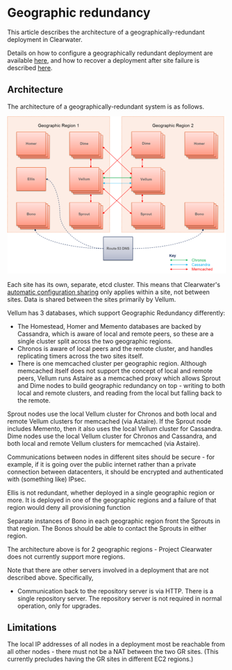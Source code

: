 # Geographic redundancy

This article describes the architecture of a geographically-redundant deployment in Clearwater.

Details on how to configure a geographically redundant deployment are available [here](http://clearwater.readthedocs.io/en/latest/Configuring_GR_deployments.html), and how to recover a deployment after site failure is described [here](http://clearwater.readthedocs.io/en/latest/Handling_Site_Failure.html).

## Architecture

The architecture of a geographically-redundant system is as follows.

![Simplified GR Architecture](img/Geographic_redundancy_diagram.png)

Each site has its own, separate, etcd cluster. This means that Clearwater's [automatic configuration sharing](Automatic_Clustering_Config_Sharing.md) only applies within a site, not between sites. Data is shared between the sites primarily by Vellum.

Vellum has 3 databases, which support Geographic Redundancy differently:
* The Homestead, Homer and Memento databases are backed by Cassandra, which is aware of local and remote peers, so these are a single cluster split across the two geographic regions.
* Chronos is aware of local peers and the remote cluster, and handles replicating timers across the two sites itself.
* There is one memcached cluster per geographic region. Although memcached itself does not support the concept of local and remote peers, Vellum runs Astaire as a memcached proxy which allows Sprout and Dime nodes to build geographic redundancy on top - writing to both local and remote clusters, and reading from the local but falling back to the remote.

Sprout nodes use the local Vellum cluster for Chronos and both local and remote Vellum clusters for memcached (via Astaire). If the Sprout node includes Memento, then it also uses the local Vellum cluster for Cassandra.
Dime nodes use the local Vellum cluster for Chronos and Cassandra, and both local and remote Vellum clusters for memcached (via Astaire).

Communications between nodes in different sites should be secure - for example, if it is going over the public internet rather than a private connection between datacenters, it should be encrypted and authenticated with (something like) IPsec.

Ellis is not redundant, whether deployed in a single geographic region or more. It is deployed in one of the geographic regions and a failure of that region would deny all provisioning function

Separate instances of Bono in each geographic region front the Sprouts in that region. The Bonos should be able to contact the Sprouts in either region.

The architecture above is for 2 geographic regions - Project Clearwater does not currently support more regions.

Note that there are other servers involved in a deployment that are not described above. Specifically,

* Communication back to the repository server is via HTTP. There is a single repository server. The repository server is not required in normal operation, only for upgrades.

## Limitations

The local IP addresses of all nodes in a deployment most be reachable from all other nodes - there must not be a NAT between the two GR sites. (This currently precludes having the GR sites in different EC2 regions.)
